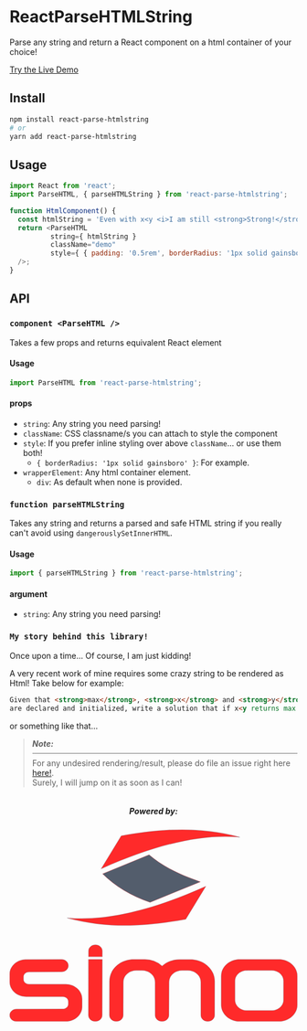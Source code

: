 # ReactParseHTMLString
Parse any string and return a React component on a html container of your choice!

[Try the Live Demo](https://jaosimt.github.io/react-parse-htmlstring)


## Install

```bash
npm install react-parse-htmlstring
# or
yarn add react-parse-htmlstring
```


## Usage

```javascript
import React from 'react';
import ParseHTML, { parseHTMLString } from 'react-parse-htmlstring';

function HtmlComponent() {
  const htmlString = 'Even with x<y <i>I am still <strong>Strong!</strong></i>';
  return <ParseHTML
          string={ htmlString }
          className="demo"
          style={ { padding: '0.5rem', borderRadius: '1px solid gainsboro' } }
  />;
}
```


## API

### `component <ParseHTML />`
Takes a few props and returns equivalent React element

#### Usage
```js
import ParseHTML from 'react-parse-htmlstring';
```
#### props
- `string`: Any string you need parsing!
- `className`: CSS classname/s you can attach to style the component
- `style`: If you prefer inline styling over above `className`... or use them both!
  - `{ borderRadius: '1px solid gainsboro' }`: For example.
- `wrapperElement`: Any html container element.
  - `div`: As default when none is provided.


### `function parseHTMLString`
Takes any string and returns a parsed and safe HTML string if you really can't avoid using  `dangerouslySetInnerHTML`.

#### Usage
```js
import { parseHTMLString } from 'react-parse-htmlstring';
```
#### argument
- `string`: Any string you need parsing!


### `My story behind this library!`
Once upon a time... 
Of course, I am just kidding!

A very recent work of mine requires some crazy string to be rendered as Html!  Take below for example:

```html
Given that <strong>max</strong>, <strong>x</strong> and <strong>y</strong> 
are declared and initialized, write a solution that if x<y returns max = x!
```
or something like that...

> <div style="border-bottom: 1px solid #777; padding: 0 0 0.5rem 0; margin-bottom: 0.5rem"><i><strong>Note:</strong></i></div>
> For any undesired rendering/result, please do file an issue right here  <a href="https://github.com/jaosimt/react-parse-htmlstring/issues">here!</a>.<br/>
> Surely, I will jump on it as soon as I can!

<div style="display: flex; flex-direction: column; justify-content: center; align-items: center">
<h5>Powered by:</h5>
<svg xmlns="http://www.w3.org/2000/svg" viewBox="0 0 30 20"><g stroke-width=".3"><path d="M455.61 291.3c-83.21 40.027-157.78 60.705-221.48 54.296 69.72 20.102 130.33 13.44 189.4 2.273zM288.4 261.16c83.21-40.03 157.78-60.71 221.47-54.3-69.72-20.1-130.32-13.44-189.4-2.27z" stroke="#535d6c" fill="#ff2a2a" transform="matrix(.06526 0 0 .06065 -9.277 -11.754)"/><path d="M364.98 237.07c18.567 17.421 45.23 33.042 81.975 46.424l-80.441 35.373c-30.31-11.34-55.64-27.66-75.85-49.11l74.313-32.678" stroke="#ff2a2a" fill="#535d6c" transform="matrix(.06526 0 0 .06065 -9.277 -11.754)"/></g><path stroke-linejoin="round" d="M2.021 16.114c-.317-.002-.573-.228-.573-.51v-.264c0-.283.256-.508.573-.51l3.386-.006c.397 0 .718-.287.718-.645s-.32-.645-.718-.645l-3.686.003c-.948 0-1.712.686-1.712 1.538v.794c0 .852.764 1.537 1.712 1.537l3.828.006c.317.002.573.228.573.51v.264c0 .283-.256.508-.573.51l-4.822.006c-.398 0-.718.288-.718.645s.32.645.718.645l5.122-.003c.948 0 1.712-.686 1.712-1.538v-.794c0-.852-.764-1.537-1.712-1.537zm6.195 3.224c0 .358.32.645.718.645s.718-.287.718-.645l.012-5.804H8.227zm1.448-6.09.001-.594c0-.357-.32-.645-.718-.645s-.718.288-.718.645l-.002.593zm10.99 6.738c.398 0 .718-.287.718-.645l.006-3.532c0-1.258-1.128-2.272-2.53-2.272H17.71c-.712 0-1.353.261-1.812.684a2.696 2.696 0 0 0-1.815-.687h-1.14c-1.4 0-2.53 1.014-2.53 2.272l-.006 3.532c0 .358.32.645.719.645s.718-.287.718-.645l.01-3.45c.002-.673.603-1.214 1.352-1.214h.609c.749 0 1.352.541 1.352 1.214l.004 3.45c0 .358.32.645.718.645s.718-.287.718-.645l.013-3.448c.002-.672.603-1.213 1.352-1.213h.61c.748 0 1.352.541 1.352 1.214l.003 3.45c0 .358.32.645.718.645zm3.33-6.452c-1.067 0-1.926.772-1.926 1.73v2.996c0 .958.859 1.729 1.926 1.729h4.081c1.067 0 1.926-.771 1.926-1.729v-2.997c0-.957-.86-1.729-1.926-1.729zm.739 1.137h2.603c.68 0 1.228.492 1.228 1.103v1.976c0 .61-.548 1.103-1.228 1.103h-2.603c-.68 0-1.228-.492-1.228-1.103v-1.976c0-.611.547-1.103 1.228-1.103z" stroke="#535d6c" stroke-linecap="round" stroke-width=".018" fill="#ff2a2a"/></svg>
</div>